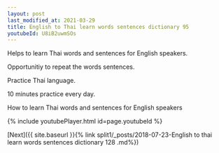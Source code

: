 ```yaml
---
layout: post
last_modified_at: 2021-03-29
title: English to Thai learn words sentences dictionary 95 
youtubeId: U8iB2uwmSOs
---
```

 
 
Helps to learn Thai words and sentences for English speakers.

Opportunitiy to repeat the words sentences. 

Practice Thai language. 
 
10 minutes practice every day. 
 
How to learn Thai words and sentences for English speakers 
 
{% include youtubePlayer.html id=page.youtubeId %}
 
 
[Next]({{ site.baseurl }}{% link  split1/_posts/2018-07-23-English to thai learn words sentences dictionary 128 .md%})
 
